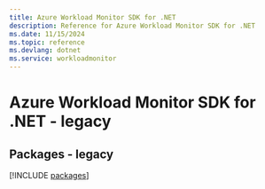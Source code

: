 ```yaml
---
title: Azure Workload Monitor SDK for .NET
description: Reference for Azure Workload Monitor SDK for .NET
ms.date: 11/15/2024
ms.topic: reference
ms.devlang: dotnet
ms.service: workloadmonitor
---
```

# Azure Workload Monitor SDK for .NET - legacy
## Packages - legacy
[!INCLUDE [packages](workload-monitor-index.md)]